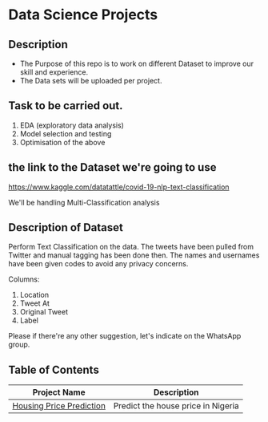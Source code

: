# Data Science Projects

## Description

* The Purpose of this repo is to work on different Dataset to improve our skill and experience.
* The Data sets will be uploaded per project.

## Task to be carried out.

1. EDA (exploratory data analysis)
2. Model selection and testing
3. Optimisation of the above 

## the link to the Dataset we're going to use

https://www.kaggle.com/datatattle/covid-19-nlp-text-classification

We'll be handling Multi-Classification analysis

## Description of Dataset

Perform Text Classification on the data. The tweets have been pulled from Twitter and manual tagging has been done then.
The names and usernames have been given codes to avoid any privacy concerns.

Columns:
1) Location
2) Tweet At
3) Original Tweet
4) Label

Please if there're any other suggestion, let's indicate on the WhatsApp group.

## Table of Contents
Project Name | Description |
|---|---|
| [Housing Price Prediction](https://github.com/daye-oa/Data-Science-Projects/tree/master/Housing%20Prediction) | Predict the house price in Nigeria |
